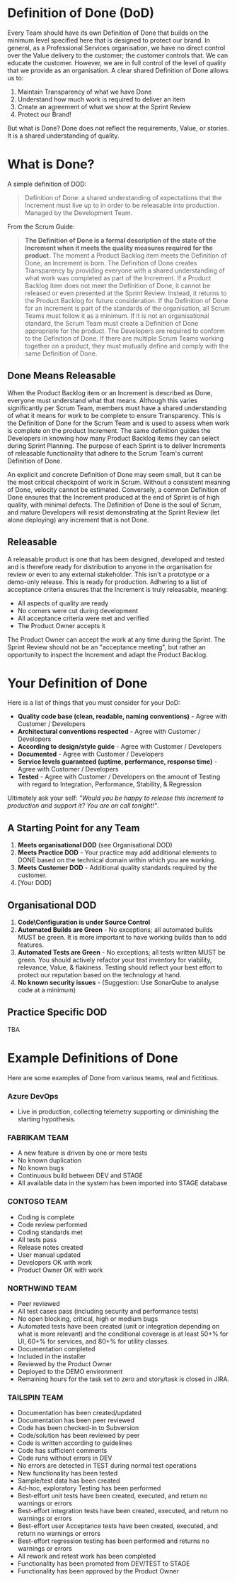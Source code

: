 Definition of Done (DoD)
========================

Every Team should have its own Definition of Done that builds on the minimum level specified here that is designed to protect our brand. In general, as a Professional Services organisation, we have no direct control over the Value delivery to the customer; the customer controls that. We can educate the customer. However, we are in full control of the level of quality that we provide as an organisation. A clear shared Definition of Done allows us to:

1.  Maintain Transparency of what we have Done
2.  Understand how much work is required to deliver an item
3.  Create an agreement of what we show at the Sprint Review
4.  Protect our Brand!

But what is Done? Done does not reflect the requirements, Value, or stories. It is a shared understanding of quality.

What is Done?
=============

A simple definition of DOD:

>Definition of Done: a shared understanding of expectations that the Increment must live up to in order to be releasable into production. Managed by the Development Team.

From the Scrum Guide:

>**The Definition of Done is a formal description of the state of the Increment when it meets the quality measures required for the product.** The moment a Product Backlog item meets the Definition of Done, an Increment is born. The Definition of Done creates Transparency by providing everyone with a shared understanding of what work was completed as part of the Increment. If a Product Backlog item does not meet the Definition of Done, it cannot be released or even presented at the Sprint Review. Instead, it returns to the Product Backlog for future consideration. If the Definition of Done for an increment is part of the standards of the organisation, all Scrum Teams must follow it as a minimum. If it is not an organisational standard, the Scrum Team must create a Definition of Done appropriate for the product. The Developers are required to conform to the Definition of Done. If there are multiple Scrum Teams working together on a product, they must mutually define and comply with the same Definition of Done.

Done Means Releasable
---------------------

When the Product Backlog item or an Increment is described as Done, everyone must understand what that means. Although this varies significantly per Scrum Team, members must have a shared understanding of what it means for work to be complete to ensure Transparency. This is the Definition of Done for the Scrum Team and is used to assess when work is complete on the product Increment. The same definition guides the Developers in knowing how many Product Backlog items they can select during Sprint Planning. The purpose of each Sprint is to deliver Increments of releasable functionality that adhere to the Scrum Team's current Definition of Done.

An explicit and concrete Definition of Done may seem small, but it can be the most critical checkpoint of work in Scrum. Without a consistent meaning of Done, velocity cannot be estimated. Conversely, a common Definition of Done ensures that the Increment produced at the end of Sprint is of high quality, with minimal defects. The Definition of Done is the soul of Scrum, and mature Developers will resist demonstrating at the Sprint Review (let alone deploying) any increment that is not Done.

Releasable
---------

A releasable product is one that has been designed, developed and tested and is therefore ready for distribution to anyone in the organisation for review or even to any external stakeholder. This isn't a prototype or a demo-only release. This is ready for production. Adhering to a list of acceptance criteria ensures that the Increment is truly releasable, meaning:

-   All aspects of quality are ready
-   No corners were cut during development
-   All acceptance criteria were met and verified
-   The Product Owner accepts it

The Product Owner can accept the work at any time during the Sprint. The Sprint Review should not be an "acceptance meeting", but rather an opportunity to inspect the Increment and adapt the Product Backlog.

Your Definition of Done
=======================

Here is a list of things that you must consider for your DoD:

-   **Quality code base (clean, readable, naming conventions)** - Agree with Customer / Developers
-   **Architectural conventions respected** - Agree with Customer / Developers
-   **According to design/style guide** - Agree with Customer / Developers
-   **Documented** - Agree with Customer / Developers
-   **Service levels guaranteed (uptime, performance, response time)** - Agree with Customer / Developers
-   **Tested** - Agree with Customer / Developers on the amount of Testing with regard to Integration, Performance, Stability, & Regression

Ultimately ask your self: *"Would you be happy to release this increment to production and support it? You are on call tonight!"*.

A Starting Point for any Team
-----------------------------

1.  **Meets organisational DOD** (see Organisational DOD)
2.  **Meets Practice DOD** - Your practice may add additional elements to DONE based on the technical domain within which you are working.
3.  **Meets Customer DOD** - Additional quality standards required by the customer.
4.  [Your DOD]

Organisational DOD
------------------

1.  **Code\Configuration is under Source Control**
2.  **Automated Builds are Green** - No exceptions; all automated builds MUST be green. It is more important to have working builds than to add features.
3.  **Automated Tests are Green** - No exceptions; all tests written MUST be green. You should actively refactor your test inventory for viability, relevance, Value, & flakiness. Testing should reflect your best effort to protect our reputation based on the technology at hand.
4.  **No known security issues** - (Suggestion: Use SonarQube to analyse code at a minimum)

Practice Specific DOD
---------------------

TBA


Example Definitions of Done
===========================

Here are some examples of Done from various teams, real and fictitious.

### Azure DevOps

-   Live in production, collecting telemetry supporting or diminishing the starting hypothesis.

### FABRIKAM TEAM

-   A new feature is driven by one or more tests
-   No known duplication
-   No known bugs
-   Continuous build between DEV and STAGE
-   All available data in the system has been imported into STAGE database

### CONTOSO TEAM

-   Coding is complete
-   Code review performed
-   Coding standards met
-   All tests pass
-   Release notes created
-   User manual updated
-   Developers OK with work
-   Product Owner OK with work

### NORTHWIND TEAM

-   Peer reviewed
-   All test cases pass (including security and performance tests)
-   No open blocking, critical, high or medium bugs
-   Automated tests have been created (unit or integration depending on what is more relevant) and the conditional coverage is at least 50+% for UI, 60+% for services, and 80+% for utility classes.
-   Documentation completed
-   Included in the installer
-   Reviewed by the Product Owner
-   Deployed to the DEMO environment
-   Remaining hours for the task set to zero and story/task is closed in JIRA.

### TAILSPIN TEAM

-   Documentation has been created/updated
-   Documentation has been peer reviewed
-   Code has been checked-in to Subversion
-   Code/solution has been reviewed by peer
-   Code is written according to guidelines
-   Code has sufficient comments
-   Code runs without errors in DEV
-   No errors are detected in TEST during normal test operations
-   New functionality has been tested
-   Sample/test data has been created
-   Ad-hoc, exploratory Testing has been performed
-   Best-effort unit tests have been created, executed, and return no warnings or errors
-   Best-effort integration tests have been created, executed, and return no warnings or errors
-   Best-effort user Acceptance tests have been created, executed, and return no warnings or errors
-   Best-effort regression testing has been performed and returns no warnings or errors
-   All rework and retest work has been completed
-   Functionality has been promoted from DEV/TEST to STAGE
-   Functionality has been approved by the Product Owner